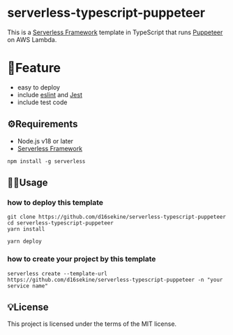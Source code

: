 # serverless-typescript-puppeteer

This is a [Serverless Framework](https://www.serverless.com/) template in TypeScript that runs [Puppeteer](https://pptr.dev/) on AWS Lambda.

# :rocket:Feature
- easy to deploy
- include [eslint](https://eslint.org/) and [Jest](https://jestjs.io/)
- include test code

## :gear:Requirements

- Node.js v18 or later
- [Serverless Framework](https://www.serverless.com/)

```
npm install -g serverless
```

## :technologist:Usage

### how to deploy this template

```
git clone https://github.com/d16sekine/serverless-typescript-puppeteer
cd serverless-typescript-puppeteer
yarn install
```

```
yarn deploy
```

### how to create your project by this template

```
serverless create --template-url https://github.com/d16sekine/serverless-typescript-puppeteer -n "your service name"
```


## :bulb:License
This project is licensed under the terms of the MIT license.